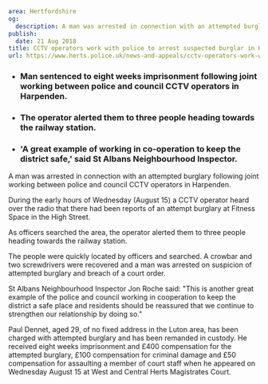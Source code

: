 ```yaml
area: Hertfordshire
og:
  description: A man was arrested in connection with an attempted burglary following joint working between police and council CCTV operators in Harpenden.
publish:
  date: 21 Aug 2018
title: CCTV operators work with police to arrest suspected burglar in Harpenden
url: https://www.herts.police.uk/news-and-appeals/cctv-operators-work-with-police-to-arrest-suspected-burglar-in-harpenden-1665f
```

* ### Man sentenced to eight weeks imprisonment following joint working between police and council CCTV operators in Harpenden.

 * ### The operator alerted them to three people heading towards the railway station.

 * ### 'A great example of working in co-operation to keep the district safe,' said St Albans Neighbourhood Inspector.

A man was arrested in connection with an attempted burglary following joint working between police and council CCTV operators in Harpenden.

During the early hours of Wednesday (August 15) a CCTV operator heard over the radio that there had been reports of an attempt burglary at Fitness Space in the High Street.

As officers searched the area, the operator alerted them to three people heading towards the railway station.

The people were quickly located by officers and searched. A crowbar and two screwdrivers were recovered and a man was arrested on suspicion of attempted burglary and breach of a court order.

St Albans Neighbourhood Inspector Jon Roche said: "This is another great example of the police and council working in cooperation to keep the district a safe place and residents should be reassured that we continue to strengthen our relationship by doing so."

Paul Dennet, aged 29, of no fixed address in the Luton area, has been charged with attempted burglary and has been remanded in custody. He received eight weeks imprisonment and £400 compensation for the attempted burglary, £100 compensation for criminal damage and £50 compensation for assaulting a member of court staff when he appeared on Wednesday August 15 at West and Central Herts Magistrates Court.
